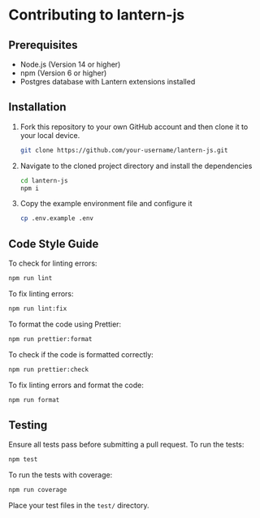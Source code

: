 # Contributing to lantern-js

## Prerequisites

* Node.js (Version 14 or higher)
* npm (Version 6 or higher)
* Postgres database with Lantern extensions installed

## Installation

1. Fork this repository to your own GitHub account and then clone it to your local device.

    ```bash
    git clone https://github.com/your-username/lantern-js.git
    ```

2. Navigate to the cloned project directory and install the dependencies

    ```bash
    cd lantern-js
    npm i
    ```

3. Copy the example environment file and configure it

    ```bash
    cp .env.example .env
    ```

## Code Style Guide

To check for linting errors:

```bash
npm run lint
```

To fix linting errors:

```bash
npm run lint:fix
```

To format the code using Prettier:

```bash
npm run prettier:format
```

To check if the code is formatted correctly:

```bash
npm run prettier:check
```

To fix linting errors and format the code:

```bash
npm run format
```

## Testing

Ensure all tests pass before submitting a pull request. To run the tests:

```bash
npm test
```

To run the tests with coverage:

```bash
npm run coverage
```

Place your test files in the `test/` directory.
